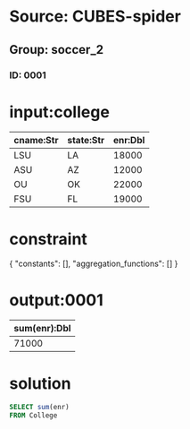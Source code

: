 # Source: CUBES-spider
## Group: soccer_2
### ID: 0001

# input:college

| cname:Str | state:Str | enr:Dbl |
|---|---|---|
| LSU | LA | 18000 |
| ASU | AZ | 12000 |
| OU | OK | 22000 |
| FSU | FL | 19000 |

# constraint

{
  "constants": [],
  "aggregation_functions": []
}

# output:0001

| sum(enr):Dbl |
|---|
| 71000 |

# solution

```sql
SELECT sum(enr)
FROM College
```

